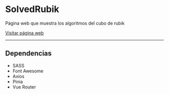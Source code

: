 # SolvedRubik

Página web que muestra los algoritmos del cubo de rubik

[Visitar página web](https://solvedrubik.com)

---

## Dependencias

- SASS
- Font Awesome
- Axios
- Pinia
- Vue Router